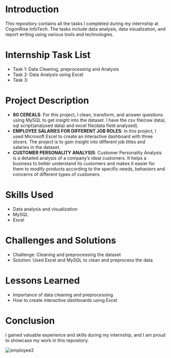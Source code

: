 # Introduction
This repository contains all the tasks I completed during my internship at CogonRise InfoTech. The tasks include data analysis, data visualization, and report writing using various tools and technologies.
# Internship Task List
- Task 1: Data Cleaning, preprocessing and Analysis
- Task 2: Data Analysis using Excel
- Task 3:
# Project Description
- **80 CEREALS**: For this project, I clean, transform, and answer questions using MySQL to get insight into the dataset. I have the csv file(raw data), sql script(analysed data) and excel file(data field analysed).
-  **EMPLOYEE SALARIES FOR DIFFERENT JOB ROLES**: In this project, I used Microsoft Excel to create an interactive dashboard with three slicers. The project is to gain insight into different job titles and salaries in the dataset.
- **CUSTOMER PERSONALITY ANALYSIS**: Customer Personality Analysis is a detailed analysis of a company’s ideal customers. It helps a business to better understand its customers and makes it 
easier for them to modify products according to the specific needs, behaviors and 
concerns of different types of customers.
# Skills Used
- Data analysis and visualization
- MySQL
- Excel
# Challenges and Solutions
- Challenge: Cleaning and preprocessing the dataset
- Solution: Used Excel and MySQL to clean and preprocess the data
# Lessons Learned
- Importance of data cleaning and preprocessing
- How to create interactive dashboards using Excel
# Conclusion
I gained valuable experience and skills during my internship, and I am proud to showcase my work in this repository.





![employee2](https://github.com/adepegba1/Data-Analytics-Portfolio/assets/110990491/96cc744d-2a06-4c67-a0b1-98d435963468)
